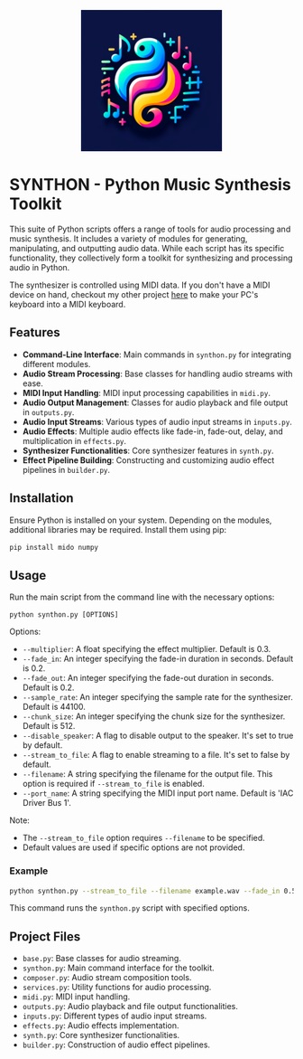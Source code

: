 <p align="center">
    <img src="logo.png" alt="drawing" width="250" />
</p>

# SYNTHON - Python Music Synthesis Toolkit

This suite of Python scripts offers a range of tools for audio processing and music synthesis. It includes a variety of modules for generating, manipulating, and outputting audio data. While each script has its specific functionality, they collectively form a toolkit for synthesizing and processing audio in Python.

The synthesizer is controlled using MIDI data. If you don't have a MIDI device on hand, checkout my other project [here](https://github.com/jofoks/Virtual-MIDI-Keyboard) to make your PC's keyboard into a MIDI keyboard.

## Features

- **Command-Line Interface**: Main commands in `synthon.py` for integrating different modules.
- **Audio Stream Processing**: Base classes for handling audio streams with ease.
- **MIDI Input Handling**: MIDI input processing capabilities in `midi.py`.
- **Audio Output Management**: Classes for audio playback and file output in `outputs.py`.
- **Audio Input Streams**: Various types of audio input streams in `inputs.py`.
- **Audio Effects**: Multiple audio effects like fade-in, fade-out, delay, and multiplication in `effects.py`.
- **Synthesizer Functionalities**: Core synthesizer features in `synth.py`.
- **Effect Pipeline Building**: Constructing and customizing audio effect pipelines in `builder.py`.

## Installation

Ensure Python is installed on your system. Depending on the modules, additional libraries may be required. Install them using pip:

```bash
pip install mido numpy
```

## Usage

Run the main script from the command line with the necessary options:

```
python synthon.py [OPTIONS]
```

Options:
- `--multiplier`: A float specifying the effect multiplier. Default is 0.3.
- `--fade_in`: An integer specifying the fade-in duration in seconds. Default is 0.2.
- `--fade_out`: An integer specifying the fade-out duration in seconds. Default is 0.2.
- `--sample_rate`: An integer specifying the sample rate for the synthesizer. Default is 44100.
- `--chunk_size`: An integer specifying the chunk size for the synthesizer. Default is 512.
- `--disable_speaker`: A flag to disable output to the speaker. It's set to true by default.
- `--stream_to_file`: A flag to enable streaming to a file. It's set to false by default.
- `--filename`: A string specifying the filename for the output file. This option is required if `--stream_to_file` is enabled.
- `--port_name`: A string specifying the MIDI input port name. Default is 'IAC Driver Bus 1'.

Note:
- The `--stream_to_file` option requires `--filename` to be specified.
- Default values are used if specific options are not provided.
### Example

```bash
python synthon.py --stream_to_file --filename example.wav --fade_in 0.5
```

This command runs the `synthon.py` script with specified options.

## Project Files

- `base.py`: Base classes for audio streaming.
- `synthon.py`: Main command interface for the toolkit.
- `composer.py`: Audio stream composition tools.
- `services.py`: Utility functions for audio processing.
- `midi.py`: MIDI input handling.
- `outputs.py`: Audio playback and file output functionalities.
- `inputs.py`: Different types of audio input streams.
- `effects.py`: Audio effects implementation.
- `synth.py`: Core synthesizer functionalities.
- `builder.py`: Construction of audio effect pipelines.

